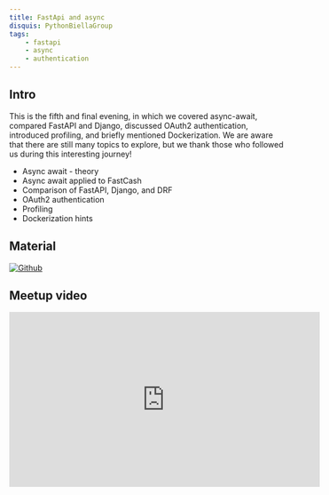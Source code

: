 ```yaml
---
title: FastApi and async
disquis: PythonBiellaGroup
tags:
    - fastapi
    - async
    - authentication
---
```

## Intro

This is the fifth and final evening, in which we covered async-await, compared FastAPI and Django, discussed OAuth2 authentication, introduced profiling, and briefly mentioned Dockerization. We are aware that there are still many topics to explore, but we thank those who followed us during this interesting journey!

* Async await - theory
* Async await applied to FastCash
* Comparison of FastAPI, Django, and DRF
* OAuth2 authentication
* Profiling
* Dockerization hints

## Material

[![Github](https://img.shields.io/badge/GitHub-181717.svg?style=for-the-badge&logo=GitHub&logoColor=white)](https://github.com/PythonBiellaGroup/MaterialeSerate/tree/master/FastAPI/05)

## Meetup video

<iframe width="560" height="315" src="https://www.youtube.com/embed/Nfb1LB50QUE?si=jdzcqLK4gdUFZJEI" title="YouTube video player" frameborder="0" allow="accelerometer; autoplay; clipboard-write; encrypted-media; gyroscope; picture-in-picture; web-share" allowfullscreen></iframe>